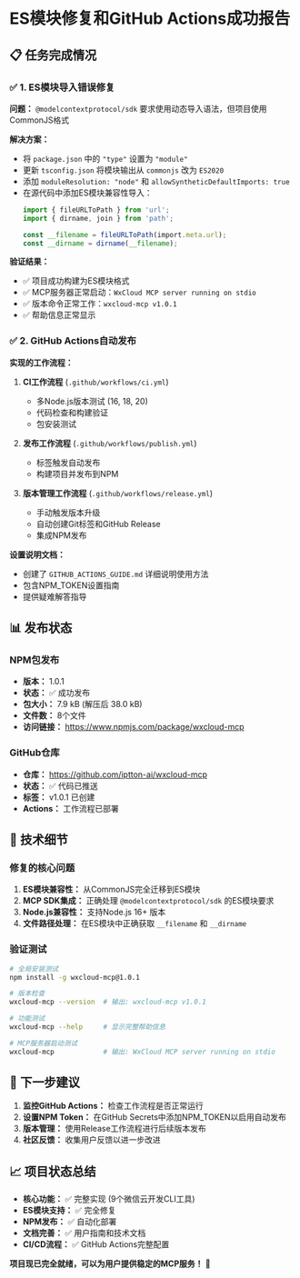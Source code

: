 # ES模块修复和GitHub Actions成功报告

## 📋 任务完成情况

### ✅ 1. ES模块导入错误修复

**问题：** `@modelcontextprotocol/sdk` 要求使用动态导入语法，但项目使用CommonJS格式

**解决方案：**
- 将 `package.json` 中的 `"type"` 设置为 `"module"`
- 更新 `tsconfig.json` 将模块输出从 `commonjs` 改为 `ES2020`
- 添加 `moduleResolution: "node"` 和 `allowSyntheticDefaultImports: true`
- 在源代码中添加ES模块兼容性导入：
  ```typescript
  import { fileURLToPath } from 'url';
  import { dirname, join } from 'path';
  
  const __filename = fileURLToPath(import.meta.url);
  const __dirname = dirname(__filename);
  ```

**验证结果：**
- ✅ 项目成功构建为ES模块格式
- ✅ MCP服务器正常启动：`WxCloud MCP server running on stdio`
- ✅ 版本命令正常工作：`wxcloud-mcp v1.0.1`
- ✅ 帮助信息正常显示

### ✅ 2. GitHub Actions自动发布

**实现的工作流程：**

1. **CI工作流程** (`.github/workflows/ci.yml`)
   - 多Node.js版本测试 (16, 18, 20)
   - 代码检查和构建验证
   - 包安装测试

2. **发布工作流程** (`.github/workflows/publish.yml`)
   - 标签触发自动发布
   - 构建项目并发布到NPM

3. **版本管理工作流程** (`.github/workflows/release.yml`)
   - 手动触发版本升级
   - 自动创建Git标签和GitHub Release
   - 集成NPM发布

**设置说明文档：**
- 创建了 `GITHUB_ACTIONS_GUIDE.md` 详细说明使用方法
- 包含NPM_TOKEN设置指南
- 提供疑难解答指导

## 📊 发布状态

### NPM包发布
- **版本：** 1.0.1
- **状态：** ✅ 成功发布
- **包大小：** 7.9 kB (解压后 38.0 kB)
- **文件数：** 8个文件
- **访问链接：** https://www.npmjs.com/package/wxcloud-mcp

### GitHub仓库
- **仓库：** https://github.com/iptton-ai/wxcloud-mcp
- **状态：** ✅ 代码已推送
- **标签：** v1.0.1 已创建
- **Actions：** 工作流程已部署

## 🔧 技术细节

### 修复的核心问题
1. **ES模块兼容性：** 从CommonJS完全迁移到ES模块
2. **MCP SDK集成：** 正确处理 `@modelcontextprotocol/sdk` 的ES模块要求
3. **Node.js兼容性：** 支持Node.js 16+ 版本
4. **文件路径处理：** 在ES模块中正确获取 `__filename` 和 `__dirname`

### 验证测试
```bash
# 全局安装测试
npm install -g wxcloud-mcp@1.0.1

# 版本检查
wxcloud-mcp --version  # 输出: wxcloud-mcp v1.0.1

# 功能测试
wxcloud-mcp --help     # 显示完整帮助信息

# MCP服务器启动测试
wxcloud-mcp            # 输出: WxCloud MCP server running on stdio
```

## 🚀 下一步建议

1. **监控GitHub Actions：** 检查工作流程是否正常运行
2. **设置NPM Token：** 在GitHub Secrets中添加NPM_TOKEN以启用自动发布
3. **版本管理：** 使用Release工作流程进行后续版本发布
4. **社区反馈：** 收集用户反馈以进一步改进

## 📈 项目状态总结

- **核心功能：** ✅ 完整实现 (9个微信云开发CLI工具)
- **ES模块支持：** ✅ 完全修复
- **NPM发布：** ✅ 自动化部署
- **文档完善：** ✅ 用户指南和技术文档
- **CI/CD流程：** ✅ GitHub Actions完整配置

**项目现已完全就绪，可以为用户提供稳定的MCP服务！** 🎉
